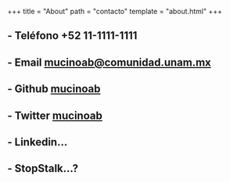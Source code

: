 +++
title = "About"
path = "contacto"
template = "about.html"
+++

## - Teléfono +52 11-1111-1111

## - Email [mucinoab@comunidad.unam.mx](mailto:mucinoab@comunidad.unam.mx)

## - Github [mucinoab](https://github.com/mucinoab) 

## - Twitter [mucinoab](https://twitter.com/mucinoab/likes)

## - Linkedin...

## - StopStalk...? 
